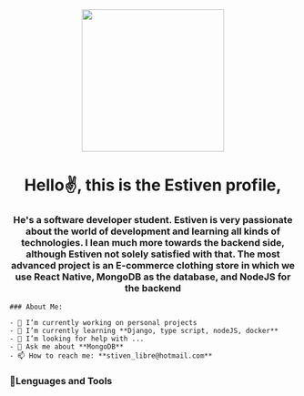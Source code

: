 <div id="header" align="center">
        <img src="https://media.giphy.com/media/765ccrAiB0g9z6EApL/giphy.gif" width="250">
        <h1>Hello✌️, this is the Estiven profile, </h1>
        <h3 align="center">He's a software developer student. Estiven is very passionate about the world of development
            and learning all kinds
            of technologies. I lean much more towards the backend side, although Estiven not solely satisfied with that.
            The most advanced project is an E-commerce clothing store in which we use React Native, MongoDB as the
            database, and NodeJS for the backend
        </h3>
    </div>

    ### About Me:

    - 🔭 I’m currently working on personal projects
    - 🌱 I’m currently learning **Django, type script, nodeJS, docker**
    - 🤔 I’m looking for help with ...
    - 💬 Ask me about **MongoDB**
    - 📫 How to reach me: **stiven_libre@hotmail.com**

<div align="left">
        <h3>🧩Lenguages and Tools</h3>
        <div>
            <img src="https://www.svgrepo.com/show/303232/mongodb-logo.svg" alt="">
            <img src="https://www.svgrepo.com/show/349419/javascript.svg" alt="">
            <img src="https://www.svgrepo.com/show/452228/html-5.svg" alt="">
        </div>
    </div>
